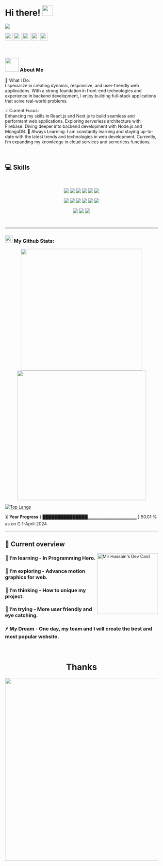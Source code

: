 # Hi there! <img src="https://github.com/TheDudeThatCode/TheDudeThatCode/blob/master/Assets/Hi.gif" width="35" />
<a href="https://www.facebook.com/mirhussainmurtaza/">
<img src="https://miro.medium.com/v2/resize:fit:900/1*b29pJKZqp6Jxb3rd9QlJiw.png" />
</a>

<p><a href="https://x.com/imran9066588"><img src="https://img.shields.io/badge/twitter-%231DA1F2.svg?&style=for-the-badge&logo=twitter&logoColor=white" height=25></a> <a href="https://www.linkedin.com/in/developerimran1122/"><img src="https://img.shields.io/badge/linkedin-%230077B5.svg?&style=for-the-badge&logo=linkedin&logoColor=white" height=25></a> <a href="https://www.instagram.com/mokkapps/"><img src="https://img.shields.io/badge/instagram-%23E4405F.svg?&style=for-the-badge&logo=instagram&logoColor=white" height=25></a> <a href="https://www.facebook.com/DeveloperImran1"><img src="https://img.shields.io/badge/youtube-%2312100E.svg?&style=for-the-badge&logo=youtube&logoColor=white" height=25></a> <a href="https://github.com/DeveloperImran1"><img src="https://img.shields.io/badge/medium-%2312100E.svg?&style=for-the-badge&logo=medium&logoColor=white" height=25></a></p>
<br />

### <img src="https://github.com/TheDudeThatCode/TheDudeThatCode/blob/master/Assets/Developer.gif" width="45" /> About Me

<p>
  
🚀 What I Do:
<br />
I specialize in creating dynamic, responsive, and user-friendly web applications. With a strong foundation in front-end technologies and experience in backend development, I enjoy building full-stack applications that solve real-world problems.

💡 Current Focus:
<br/>
Enhancing my skills in React.js and Next.js to build seamless and performant web applications.
Exploring serverless architecture with Firebase.
Diving deeper into backend development with Node.js and MongoDB.
🌱 Always Learning:
I am constantly learning and staying up-to-date with the latest trends and technologies in web development. Currently, I’m expanding my knowledge in cloud services and serverless functions.
</p>

<br />

## :computer: Skills

<br>
<p align="center">
<img src="https://github.com/mir-hussain/mir-hussain/blob/main/images/icons/HTML.png"/>
<img src="https://github.com/mir-hussain/mir-hussain/blob/main/images/icons/css.png"/>
<img src="https://github.com/mir-hussain/mir-hussain/blob/main/images/icons/JavaScript.png"/>
<img src="https://github.com/mir-hussain/mir-hussain/blob/main/images/icons/python.png"/>
<img src="https://github.com/mir-hussain/mir-hussain/blob/main/images/icons/c.png"/>
<img src="https://github.com/mir-hussain/mir-hussain/blob/main/images/icons/cpp.png"/>
</p>
<p align="center">
<img src="https://github.com/mir-hussain/mir-hussain/blob/main/images/icons/react.png"/>
<img src="https://github.com/mir-hussain/mir-hussain/blob/main/images/icons/redux.png"/>
<img src="https://github.com/mir-hussain/mir-hussain/blob/main/images/icons/sass.png"/>
<img src="https://github.com/mir-hussain/mir-hussain/blob/main/images/icons/tailwind.png"/>
<img src="https://github.com/mir-hussain/mir-hussain/blob/main/images/icons/Bootsrap.png"/>
<img src="https://github.com/mir-hussain/mir-hussain/blob/main/images/icons/firebase.png"/>
</p>
<p align="center">
<img src="https://github.com/mir-hussain/mir-hussain/blob/main/images/icons/node.png"/>
<img src="https://github.com/mir-hussain/mir-hussain/blob/main/images/icons/express.png"/>
<img src="https://github.com/mir-hussain/mir-hussain/blob/main/images/icons/mongo.png"/>
</p><br/>

---
### <img src='https://media1.giphy.com/media/du3J3cXyzhj75IOgvA/giphy.gif?cid=ecf05e47x2g034i9pzwtzzsd3xgg2w9nr94t4tflbbgo3008&rid=giphy.gif' width='25' /> My Github Stats:


<div align="center">
   <img width="400" src="https://github-readme-stats.vercel.app/api?username=DeveloperImran1&theme=tokyonight&show_icons=true&hide_border=true&count_private=true" />
   <img width="425" src="https://github-readme-streak-stats.herokuapp.com/?user=DeveloperImran1&theme=tokyonight&hide_border=true" />
</div>

[![Top Langs](https://github-readme-stats.vercel.app/api/top-langs/?username=DeveloperImran1&layout=compact&text_color=daf7dc&bg_color=151515&hide=php)](https://touristbook.netlify.app/)

<!--START_SECTION:waka-->

<!--END_SECTION:waka-->

⏳ **Year Progress** { ███████████████▁▁▁▁▁▁▁▁▁▁▁▁▁▁▁ } 50.01 % as on ⏰ 1-April-2024

---

## :eyes: Current overview

<div align="left">
<a href="https://room-intel.netlify.app/"><img align="right" src="https://raw.githubusercontent.com/rahul-jha98/rahul-jha98/main/techstack.gif" width="200" alt="Mir Hussain's Dev Card"/></a>
</div>

### 🔭 I’m learning - In Programming Hero. 
### 🌱 I’m exploring - Advance motion graphics for web. 
### 👯 I’m thinking - How to unique my project. 
### 🤔 I’m trying - More user friendly and eye catching. 
### ⚡ My Dream - One day, my team and I will create the best and most popular website.


<br />
<h1 align="center" >Thanks</h1>
<img height="600" src="https://raw.githubusercontent.com/shakilahmedatik/shakilahmedatik/36f6082eed9388f5965d96f2fbc917a2cb888c89/wave.svg" />
